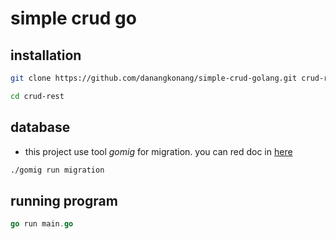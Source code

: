 # simple crud go


## installation

```bash
git clone https://github.com/danangkonang/simple-crud-golang.git crud-rest

cd crud-rest
```

## database

- this project use tool _gomig_ for migration. you can red doc in [here](https://github.com/danangkonang/migration-go-cli)

```bash
./gomig run migration
```

## running program
```go
go run main.go
```
